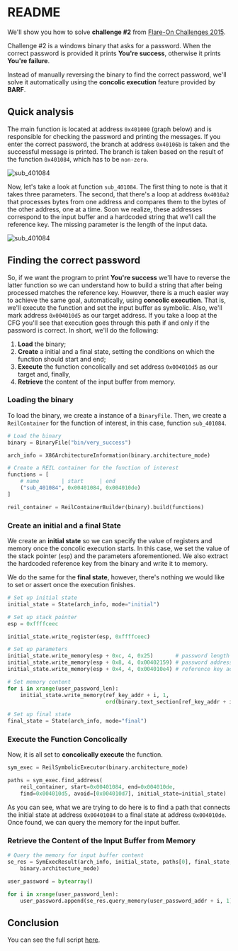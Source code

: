 # README

We'll show you how to solve **challenge #2** from [Flare-On Challenges 2015](http://flare-on.com/files/2015_FLAREOn_Challenges.zip).

Challenge #2 is a windows binary that asks for a password. When the correct password is provided it prints **You're success**, otherwise it prints **You're failure**.

Instead of manually reversing the binary to find the correct password, we'll solve it automatically using the **concolic execution** feature provided by **BARF**.

## Quick analysis

The main function is located at address ``0x401000`` (graph below) and is responsible for checking the password and printing the messages. If you enter the correct password, the branch at address ``0x40106b`` is taken and the successful message is printed. The branch is taken based on the result of the function ``0x401084``, which has to be ``non-zero``.

![sub_401084](cfg/sub_401000.png)

Now, let's take a look at function ``sub_401084``. The first thing to note is that it takes three parameters. The second, that there's a loop at address ``0x4010a2`` that processes bytes from one address and compares them to the bytes of the other address, one at a time. Soon we realize, these addresses correspond to the input buffer and a hardcoded string that we'll call the reference key. The missing parameter is the length of the input data.

![sub_401084](cfg/sub_401084.png)

## Finding the correct password

So, if we want the program to print **You're success** we'll have to reverse the latter function so we can understand how to build a string that after being processed matches the reference key. However, there is a much easier way to achieve the same goal, automatically, using **concolic execution**. That is, we'll execute the function and set the input buffer as symbolic. Also, we'll mark address ``0x004010d5`` as our target address. If you take a loop at the CFG you'll see that execution goes through this path if and only if the password is correct. In short, we'll do the following:

1. **Load** the binary;
2. **Create** a initial and a final state, setting the conditions on which the function should start and end;
4. **Execute** the function concolically and set address ``0x004010d5`` as our target and, finally,
5. **Retrieve** the content of the input buffer from memory.

### Loading the binary

To load the binary, we create a instance of a ``BinaryFile``. Then, we create a ``ReilContainer`` for the function of interest, in this case, function ``sub_401084``.

```python
# Load the binary
binary = BinaryFile("bin/very_success")

arch_info = X86ArchitectureInformation(binary.architecture_mode)

# Create a REIL container for the function of interest
functions = [
    # name       | start     | end
    ("sub_401084", 0x00401084, 0x004010de)
]

reil_container = ReilContainerBuilder(binary).build(functions)
```

### Create an initial and a final State

We create an **initial state** so we can specify the value of registers and memory once the concolic execution starts. In this case, we set the value of the stack pointer (``esp``) and the parameters aforementioned. We also extract the hardcoded reference key from the binary and write it to memory.

We do the same for the **final state**, however, there's nothing we would like to set or assert once the execution finishes.

```python
# Set up initial state
initial_state = State(arch_info, mode="initial")

# Set up stack pointer
esp = 0xffffceec

initial_state.write_register(esp, 0xffffceec)

# Set up parameters
initial_state.write_memory(esp + 0xc, 4, 0x25)       # password length
initial_state.write_memory(esp + 0x8, 4, 0x00402159) # password address
initial_state.write_memory(esp + 0x4, 4, 0x004010e4) # reference key address

# Set memory content
for i in xrange(user_password_len):
    initial_state.write_memory(ref_key_addr + i, 1,
                               ord(binary.text_section[ref_key_addr + i]))

# Set up final state
final_state = State(arch_info, mode="final")
```

### Execute the Function Concolically

Now, it is all set to **concolically execute** the function.

```python
sym_exec = ReilSymbolicExecutor(binary.architecture_mode)

paths = sym_exec.find_address(
    reil_container, start=0x00401084, end=0x004010de,
    find=0x004010d5, avoid=[0x004010d7], initial_state=initial_state)
```

As you can see, what we are trying to do here is to find a path that connects the initial state at address ``0x00401084`` to a final state at address ``0x004010de``. Once found, we can query the memory for the input buffer.

### Retrieve the Content of the Input Buffer from Memory

```python
# Query the memory for input buffer content
se_res = SymExecResult(arch_info, initial_state, paths[0], final_state,
    binary.architecture_mode)

user_password = bytearray()

for i in xrange(user_password_len):
    user_password.append(se_res.query_memory(user_password_addr + i, 1))
```

## Conclusion

You can see the full script [here](solve.py).
